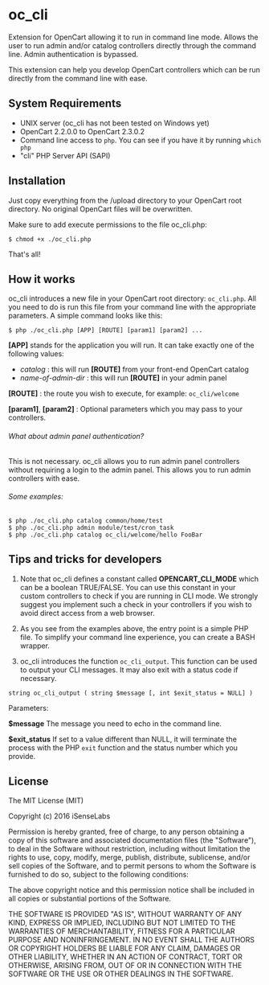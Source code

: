 # oc_cli
Extension for OpenCart allowing it to run in command line mode. Allows the user to run admin and/or catalog controllers directly through the command line. Admin authentication is bypassed.

This extension can help you develop OpenCart controllers which can be run directly from the command line with ease.

System Requirements
--------------
- UNIX server (oc_cli has not been tested on Windows yet)
- OpenCart 2.2.0.0 to OpenCart 2.3.0.2
- Command line access to `php`. You can see if you have it by running `which php`
- "cli" PHP Server API (SAPI)

Installation
--------------
Just copy everything from the /upload directory to your OpenCart root directory. No original OpenCart files will be overwritten.

Make sure to add execute permissions to the file oc_cli.php:

```
$ chmod +x ./oc_cli.php
```

That's all!

How it works
--------------
oc_cli introduces a new file in your OpenCart root directory: `oc_cli.php`. All you need to do is run this file from your command line with the appropriate parameters. A simple command looks like this:

```
$ php ./oc_cli.php [APP] [ROUTE] [param1] [param2] ...
```

**[APP]** stands for the application you will run. It can take exactly one of the following values:
- *catalog* : this will run **[ROUTE]** from your front-end OpenCart catalog
- *name-of-admin-dir* : this will run **[ROUTE]** in your admin panel

**[ROUTE]** : the route you wish to execute, for example: `oc_cli/welcome`

**[param1]**, **[param2]** : Optional parameters which you may pass to your controllers.

###### What about admin panel authentication?
This is not necessary. oc_cli allows you to run admin panel controllers without requiring a login to the admin panel. This allows you to run admin controllers with ease.

###### Some examples:

```
$ php ./oc_cli.php catalog common/home/test
$ php ./oc_cli.php admin module/test/cron_task
$ php ./oc_cli.php catalog oc_cli/welcome/hello FooBar
```

Tips and tricks for developers
--------------------------
1. Note that oc_cli defines a constant called **OPENCART_CLI_MODE** which can be a boolean TRUE/FALSE. You can use this constant in your custom controllers to check if you are running in CLI mode. We strongly suggest you implement such a check in your controllers if you wish to avoid direct access from a web browser.

2. As you see from the examples above, the entry point is a simple PHP file. To simplify your command line experience, you can create a BASH wrapper.

3. oc_cli introduces the function `oc_cli_output`. This function can be used to output your CLI messages. It may also exit with a status code if necessary.

```
string oc_cli_output ( string $message [, int $exit_status = NULL] )
```
Parameters:

**$message**
The message you need to echo in the command line.

**$exit_status**
If set to a value different than NULL, it will terminate the process with the PHP `exit` function and the status number which you provide.

License
--------------
The MIT License (MIT)

Copyright (c) 2016 iSenseLabs

Permission is hereby granted, free of charge, to any person obtaining a copy
of this software and associated documentation files (the "Software"), to deal
in the Software without restriction, including without limitation the rights
to use, copy, modify, merge, publish, distribute, sublicense, and/or sell
copies of the Software, and to permit persons to whom the Software is
furnished to do so, subject to the following conditions:

The above copyright notice and this permission notice shall be included in all
copies or substantial portions of the Software.

THE SOFTWARE IS PROVIDED "AS IS", WITHOUT WARRANTY OF ANY KIND, EXPRESS OR
IMPLIED, INCLUDING BUT NOT LIMITED TO THE WARRANTIES OF MERCHANTABILITY,
FITNESS FOR A PARTICULAR PURPOSE AND NONINFRINGEMENT. IN NO EVENT SHALL THE
AUTHORS OR COPYRIGHT HOLDERS BE LIABLE FOR ANY CLAIM, DAMAGES OR OTHER
LIABILITY, WHETHER IN AN ACTION OF CONTRACT, TORT OR OTHERWISE, ARISING FROM,
OUT OF OR IN CONNECTION WITH THE SOFTWARE OR THE USE OR OTHER DEALINGS IN THE
SOFTWARE.


